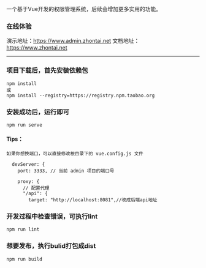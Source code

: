 ﻿
一个基于Vue开发的权限管理系统，后续会增加更多实用的功能。

### 在线体验
演示地址：https://www.admin.zhontai.net
文档地址：https://www.zhontai.net

*********************************************************
### 项目下载后，首先安装依赖包
```
npm install
或
npm install --registry=https://registry.npm.taobao.org
```

### 安装成功后，运行即可
```
npm run serve
```

#### Tips：



```
如果你想换端口，可以直接修改根目录下的 vue.config.js 文件

  devServer: {
    port: 3333, // 当前 admin 项目的端口号

    proxy: {
      // 配置代理
      "/api": {
        target: "http://localhost:8081",//改成后端api地址

```

### 开发过程中检查错误，可执行lint
```
npm run lint
```

### 想要发布，执行bulid打包成dist
```
npm run build
```
